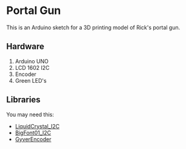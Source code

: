 # Portal Gun

This is an Arduino sketch for a 3D printing model of Rick's portal gun.

## Hardware

1. Arduino UNO
2. LCD 1602 I2C
3. Encoder
4. Green LED's

## Libraries

You may need this:
- [LiquidCrystal_I2C](https://github.com/johnrickman/LiquidCrystal_I2C)
- [BigFont01_I2C](https://coeleveld.com/bigfont/)
- [GyverEncoder](https://github.com/GyverLibs/GyverEncoder)